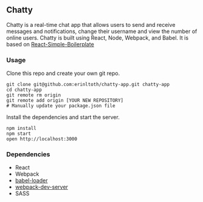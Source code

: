 ## Chatty 
Chatty is a real-time chat app that allows users to send and receive messages and notifications, change their username and view the number of online users. Chatty is built using React, Node, Webpack, and Babel. It is based on [React-Simple-Boilerplate](https://github.com/lighthouse-labs/react-simple-boilerplate)

### Usage

Clone this repo and create your own git repo.

```
git clone git@github.com:erinltoth/chatty-app.git chatty-app
cd chatty-app
git remote rm origin
git remote add origin [YOUR NEW REPOSITORY]
# Manually update your package.json file
```

Install the dependencies and start the server.

```
npm install
npm start
open http://localhost:3000
```

### Dependencies

* React
* Webpack
* [babel-loader](https://github.com/babel/babel-loader)
* [webpack-dev-server](https://github.com/webpack/webpack-dev-server)
* SASS
